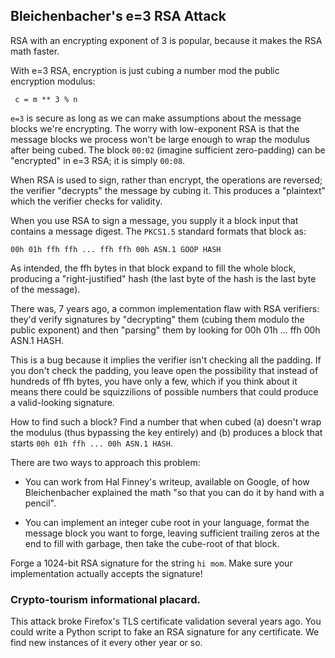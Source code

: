 ## Bleichenbacher's e=3 RSA Attack

RSA with an encrypting exponent of 3 is popular, because it makes the RSA math faster.

With e=3 RSA, encryption is just cubing a number mod the public encryption modulus:

```
 c = m ** 3 % n
```

`e=3` is secure as long as we can make assumptions about the message blocks we're encrypting. The worry with low-exponent RSA is that the message blocks we process won't be large enough to wrap the modulus after being cubed. The block `00:02` (imagine sufficient zero-padding) can be "encrypted" in e=3 RSA; it is simply `00:08`.

When RSA is used to sign, rather than encrypt, the operations are reversed; the verifier "decrypts" the message by cubing it. This produces a "plaintext" which the verifier checks for validity.

When you use RSA to sign a message, you supply it a block input that contains a message digest. The `PKCS1.5` standard formats that block as:

```
00h 01h ffh ffh ... ffh ffh 00h ASN.1 GOOP HASH
```

As intended, the ffh bytes in that block expand to fill the whole block, producing a "right-justified" hash (the last byte of the hash is the last byte of the message).

There was, 7 years ago, a common implementation flaw with RSA verifiers: they'd verify signatures by "decrypting" them (cubing them modulo the public exponent) and then "parsing" them by looking for 00h 01h ... ffh 00h ASN.1 HASH.

This is a bug because it implies the verifier isn't checking all the padding. If you don't check the padding, you leave open the possibility that instead of hundreds of ffh bytes, you have only a few, which if you think about it means there could be squizzilions of possible numbers that could produce a valid-looking signature.

How to find such a block? Find a number that when cubed (a) doesn't wrap the modulus (thus bypassing the key entirely) and (b) produces a block that starts `00h 01h ffh ... 00h ASN.1 HASH`.

There are two ways to approach this problem:

* You can work from Hal Finney's writeup, available on Google, of how Bleichenbacher explained the math "so that you can do it by hand with a pencil".

* You can implement an integer cube root in your language, format the message block you want to forge, leaving sufficient trailing zeros at the end to fill with garbage, then take the cube-root of that block.

Forge a 1024-bit RSA signature for the string `hi mom`. Make sure your implementation actually accepts the signature!


### Crypto-tourism informational placard.

This attack broke Firefox's TLS certificate validation several years ago. You could write a Python script to fake an RSA signature for any certificate. We find new instances of it every other year or so.
